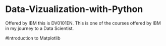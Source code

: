 # Data-Vizualization-with-Python
Offered by IBM this is DV0101EN.
This is one of the courses offered by IBM in my journey to a Data Scientist.

#Introduction to Matplotlib
